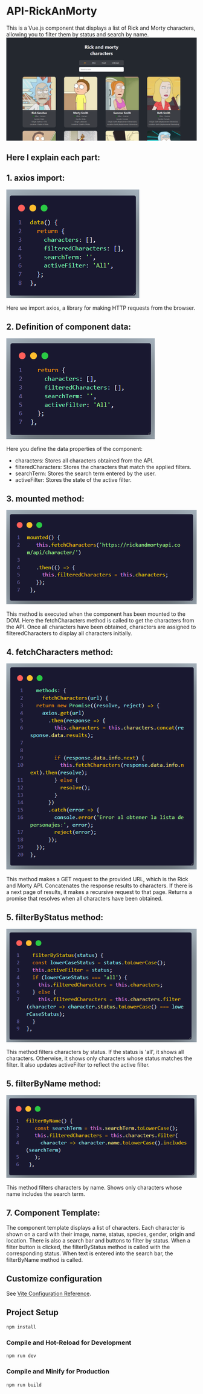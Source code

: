 # API-RickAnMorty

This is a Vue.js component that displays a list of Rick and Morty characters, allowing you to filter them by status and search by name.
![Axios](./public/images/imageHome.png)

## Here I explain each part:

## 1. axios import:
![Axios](./public/images/1.png)

Here we import axios, a library for making HTTP requests from the browser.

## 2. Definition of component data:
![Axios](./public/images/2.png)

Here you define the data properties of the component:

* characters: Stores all characters obtained from the API.
* filteredCharacters: Stores the characters that match the applied filters.
* searchTerm: Stores the search term entered by the user.
* activeFilter: Stores the state of the active filter.

## 3. mounted method:
![Axios](./public/images/3.png)

This method is executed when the component has been mounted to the DOM. Here the fetchCharacters method is called to get the characters from the API. Once all characters have been obtained, characters are assigned to filteredCharacters to display all characters initially.

## 4. fetchCharacters method:
![Axios](./public/images/4.png)

This method makes a GET request to the provided URL, which is the Rick and Morty API. Concatenates the response results to characters. If there is a next page of results, it makes a recursive request to that page. Returns a promise that resolves when all characters have been obtained.

## 5. filterByStatus method:
![Axios](./public/images/5.png)

This method filters characters by status. If the status is 'all', it shows all characters. Otherwise, it shows only characters whose status matches the filter. It also updates activeFilter to reflect the active filter.

## 5. filterByName method:
![Axios](./public/images/6.png)

This method filters characters by name. Shows only characters whose name includes the search term.


## 7. Component Template: 
The component template displays a list of characters. Each character is shown on a card with their image, name, status, species, gender, origin and location. There is also a search bar and buttons to filter by status. When a filter button is clicked, the filterByStatus method is called with the corresponding status. When text is entered into the search bar, the filterByName method is called.



## Customize configuration

See [Vite Configuration Reference](https://vitejs.dev/config/).

## Project Setup

```sh
npm install
```

### Compile and Hot-Reload for Development

```sh
npm run dev
```

### Compile and Minify for Production

```sh
npm run build
```
